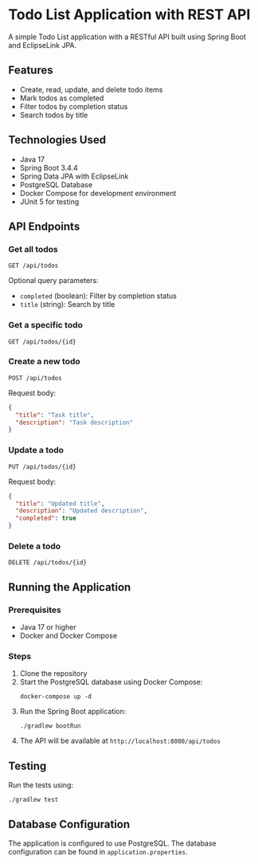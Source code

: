 # Todo List Application with REST API

A simple Todo List application with a RESTful API built using Spring Boot and EclipseLink JPA.

## Features

- Create, read, update, and delete todo items
- Mark todos as completed
- Filter todos by completion status
- Search todos by title

## Technologies Used

- Java 17
- Spring Boot 3.4.4
- Spring Data JPA with EclipseLink
- PostgreSQL Database
- Docker Compose for development environment
- JUnit 5 for testing

## API Endpoints

### Get all todos
```
GET /api/todos
```
Optional query parameters:
- `completed` (boolean): Filter by completion status
- `title` (string): Search by title

### Get a specific todo
```
GET /api/todos/{id}
```

### Create a new todo
```
POST /api/todos
```
Request body:
```json
{
  "title": "Task title",
  "description": "Task description"
}
```

### Update a todo
```
PUT /api/todos/{id}
```
Request body:
```json
{
  "title": "Updated title",
  "description": "Updated description",
  "completed": true
}
```

### Delete a todo
```
DELETE /api/todos/{id}
```

## Running the Application

### Prerequisites
- Java 17 or higher
- Docker and Docker Compose

### Steps

1. Clone the repository
2. Start the PostgreSQL database using Docker Compose:
   ```
   docker-compose up -d
   ```
3. Run the Spring Boot application:
   ```
   ./gradlew bootRun
   ```
4. The API will be available at `http://localhost:8080/api/todos`

## Testing

Run the tests using:
```
./gradlew test
```

## Database Configuration

The application is configured to use PostgreSQL. The database configuration can be found in `application.properties`.